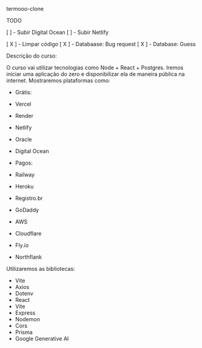 termooo-clone

TODO

[ ] - Subir Digital Ocean
[ ] - Subir Netlify

[ X ] - Limpar código
[ X ] - Databaase: Bug request
[ X ] - Database: Guess

Descrição do curso:

O curso vai utilizar tecnologias como Node + React + Postgres.
Iremos iniciar uma aplicação do zero e disponibilizar ela de maneira pública na internet.
Mostraremos plataformas como:

- Grátis:
- Vercel
- Render
- Netlify
- Oracle
- Digital Ocean

- Pagos:
- Railway
- Heroku
- Registro.br
- GoDaddy
- AWS
- Cloudflare
- Fly.io
- Northflank

Utilizaremos as bibliotecas:

- Vite
- Axios
- Dotenv
- React
- Vite
- Express
- Nodemon
- Cors
- Prisma
- Google Generative AI
